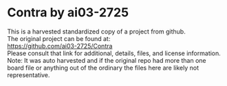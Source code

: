 
# Contra by ai03-2725  
This is a harvested standardized copy of a project from github.  
The original project can be found at:  
https://github.com/ai03-2725/Contra  
Please consult that link for additional, details, files, and license information.  
Note: It was auto harvested and if the original repo had more than one board file or anything out of the ordinary the files here are likely not representative.  
    